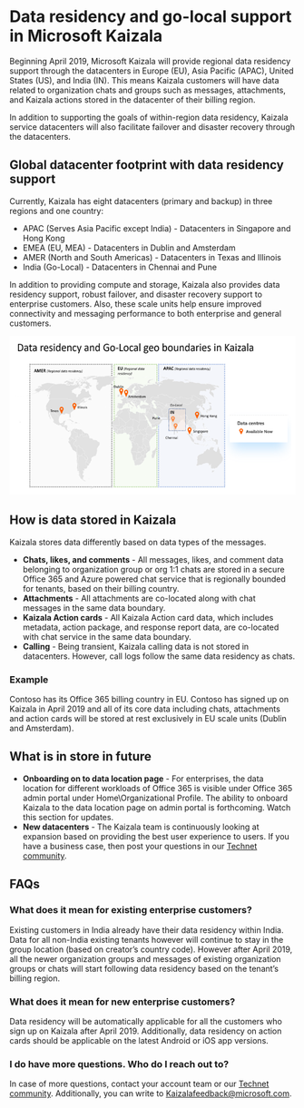 # Data residency and go-local support in Microsoft Kaizala

Beginning April 2019, Microsoft Kaizala will provide regional data residency support through the datacenters in Europe (EU), Asia Pacific (APAC), United States (US), and India (IN). This means Kaizala customers will have data related to organization chats and groups such as messages, attachments, and Kaizala actions stored in the datacenter of their billing region.

In addition to supporting the goals of within-region data residency, Kaizala service datacenters will also facilitate failover and disaster recovery through the datacenters.

## Global datacenter footprint with data residency support

Currently, Kaizala has eight datacenters (primary and backup) in three regions and one country:

- APAC (Serves Asia Pacific except India) - Datacenters in Singapore and Hong Kong
- EMEA (EU, MEA) - Datacenters in Dublin and Amsterdam
- AMER (North and South Americas) - Datacenters in Texas and Illinois
- India (Go-Local) - Datacenters in Chennai and Pune

In addition to providing compute and storage, Kaizala also provides data residency support, robust failover, and disaster recovery support to enterprise customers. Also, these scale units help ensure improved connectivity and messaging performance to both enterprise and general customers. 

![Graphic showing data residency and Go-Local geo boundaries in Kaizala](Images/data-residency-geo-boundaries.png)

## How is data stored in Kaizala

Kaizala stores data differently based on data types of the messages.

- **Chats, likes, and comments** - All messages, likes, and comment data belonging to organization group or org 1:1 chats are stored in a secure Office 365 and Azure powered chat service that is regionally bounded for tenants, based on their billing country.
- **Attachments** - All attachments are co-located along with chat messages in the same data boundary.
- **Kaizala Action cards** - All Kaizala Action card data, which includes metadata, action package, and response report data, are co-located with chat service in the same data boundary.
- **Calling** - Being transient, Kaizala calling data is not stored in datacenters. However, call logs follow the same data residency as chats.

### Example

Contoso has its Office 365 billing country in EU. Contoso has signed up on Kaizala in April 2019 and all of its core data including chats, attachments and action cards will be stored at rest exclusively in EU scale units (Dublin and Amsterdam).

## What is in store in future

- **Onboarding on to data location page** - For enterprises, the data location for different workloads of Office 365 is visible under Office 365 admin portal under Home\Organizational Profile. The ability to onboard Kaizala to the data location page on admin portal is forthcoming. Watch this section for updates.
- **New datacenters** - The Kaizala team is continuously looking at expansion based on providing the best user experience to users. If you have a business case, then post your questions in our [Technet community](https://techcommunity.microsoft.com/t5/Microsoft-Kaizala/ct-p/MicrosoftKaizala).

## FAQs

### What does it mean for existing enterprise customers?

Existing customers in India already have their data residency within India. Data for all non-India existing tenants however will continue to stay in the group location (based on creator’s country code). However after April 2019, all the newer organization groups and messages of existing organization groups or chats will start following data residency based on the tenant’s billing region.

### What does it mean for new enterprise customers?

Data residency will be automatically applicable for all the customers who sign up on Kaizala after April 2019. Additionally, data residency on action cards should be applicable on the latest Android or iOS app versions.
 
### I do have more questions. Who do I reach out to?

In case of more questions, contact your account team or our [Technet community](https://techcommunity.microsoft.com/t5/Microsoft-Kaizala/ct-p/MicrosoftKaizala). Additionally, you can write to [Kaizalafeedback@microsoft.com](mailto:kaizalafeedback@microsoft.com).








